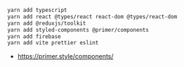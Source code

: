 ```sh
yarn add typescript
yarn add react @types/react react-dom @types/react-dom
yarn add @reduxjs/toolkit
yarn add styled-components @primer/components
yarn add firebase
yarn add vite prettier eslint
```

- https://primer.style/components/
